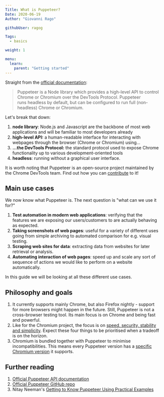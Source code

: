 ```yaml
---
Title: What is Puppeteer?
Date: 2020-06-19
Author: "Giovanni Rago"

githubUser: ragog

Tags:
  - basics

weight: 1

menu:
  learn:
    parent: "Getting started"
---
```


Straight from the [official documentation](https://developers.google.com/web/tools/puppeteer):

> Puppeteer is a Node library which provides a high-level API to control Chrome or Chromium over the DevTools Protocol. Puppeteer runs headless by default, but can be configured to run full (non-headless) Chrome or Chromium.

Let's break that down:

<!-- more -->

1. **node library**: Node.js and Javascript are the backbone of most web applications and will be familiar to most developers already
2. **high-level API:** a human-readable interface for interacting with webpages through the browser (Chrome or Chromium) using...
3. **...the DevTools Protocol:** the standard protocol used to expose Chrome functionality up to various development-oriented tools
4. **headless**: running without a graphical user interface.

It is worth noting that Puppeteer is an open-source project maintained by the Chrome DevTools team. Find out how you can [contribute](https://github.com/puppeteer/puppeteer/blob/master/CONTRIBUTING.md) to it!

## Main use cases

We now know what Puppeteer is. The next question is "what can we use it for?"

1. **Test automation in modern web applications**: verifying that the features we are exposing our users/customers to are actually behaving as expected.
2. **Taking screenshots of web pages**: useful for a variety of different uses going from simple archiving to automated comparison for e.g. visual testing.
3. **Scraping web sites for data**: extracting data from websites for later retrieval or analysis.
4. **Automating interaction of web pages**: speed up and scale any sort of sequence of actions we would like to perform on a website automatically.

In this guide we will be looking at all these different use cases.

## Philosophy and goals ##

1. It currently supports mainly Chrome, but also Firefox nightly - support for more browsers might happen in the future. Still, Puppeteer is not a cross-browser testing tool. Its main focus is on Chrome and being fast and powerful.
2. Like for the Chromium project, the focus is on [speed, security, stability and simplicity](https://www.chromium.org/developers/core-principles). Expect these four things to be prioritised when a tradeoff is on the horizon.
3. Chromium is bundled together with Puppeteer to minimise incompatibilities. This means every Puppeteer version has a [specific Chromium version](https://github.com/puppeteer/puppeteer/releases) it supports.

## Further reading
1. [Official Puppeteer API documentation](https://pptr.dev/)
2. [Official Puppeteer GitHub repo](https://github.com/puppeteer/puppeteer)
3. Nitay Neeman's [Getting to Know Puppeteer Using Practical Examples](https://nitayneeman.com/posts/getting-to-know-puppeteer-using-practical-examples/)

